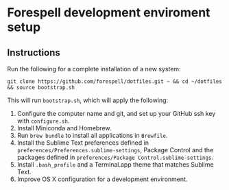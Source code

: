 # Forespell development enviroment setup

## Instructions

Run the following for a complete installation of a new system:

```
git clone https://github.com/forespell/dotfiles.git ~ && cd ~/dotfiles && source bootstrap.sh
```

This will run `bootstrap.sh`, which will apply the following:

1. Configure the computer name and git, and set up your GitHub ssh key with `configure.sh`.
2. Install Miniconda and Homebrew.
3. Run `brew bundle` to install all applications in `Brewfile`.
4. Install the Sublime Text preferences defined in `preferences/Preferences.sublime-settings`, Package Control and the packages defined in `preferences/Package Control.sublime-settings`.
5. Install `.bash_profile` and a Terminal.app theme that matches Sublime Text.
6. Improve OS X configuration for a development environment.

